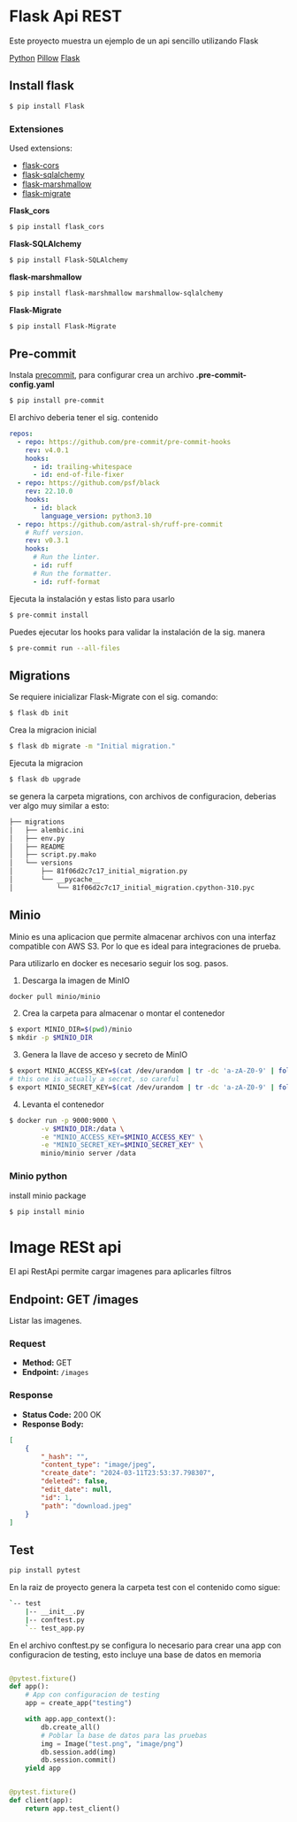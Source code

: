 # Flask Api REST

Este proyecto muestra un ejemplo de un api sencillo utilizando Flask

[Python](https://www.python.org/)
[Pillow](https://python-pillow.org/)
[Flask](https://flask.palletsprojects.com/en/3.0.x/)

## Install flask

```bash
$ pip install Flask
```

### Extensiones

Used extensions:
* [flask-cors](https://flask-cors.readthedocs.io/en/latest/)
* [flask-sqlalchemy](https://flask-sqlalchemy.palletsprojects.com/en/3.1.x/)
* [flask-marshmallow](https://flask-marshmallow.readthedocs.io/en/latest/)
* [flask-migrate](https://flask-migrate.readthedocs.io/en/latest/)


**Flask_cors**
```bash
$ pip install flask_cors
```

**Flask-SQLAlchemy**
```bash
$ pip install Flask-SQLAlchemy
```

**flask-marshmallow**
```bash
$ pip install flask-marshmallow marshmallow-sqlalchemy
```

**Flask-Migrate**
```bash
$ pip install Flask-Migrate
```

## Pre-commit

Instala  [precommit](https://pre-commit.com/), para configurar crea un archivo **.pre-commit-config.yaml**
```bash
$ pip install pre-commit
```

El archivo deberia tener el sig. contenido
```yaml
repos:
  - repo: https://github.com/pre-commit/pre-commit-hooks
    rev: v4.0.1
    hooks:
      - id: trailing-whitespace
      - id: end-of-file-fixer
  - repo: https://github.com/psf/black
    rev: 22.10.0
    hooks:
      - id: black
        language_version: python3.10
  - repo: https://github.com/astral-sh/ruff-pre-commit
    # Ruff version.
    rev: v0.3.1
    hooks:
      # Run the linter.
      - id: ruff
      # Run the formatter.
      - id: ruff-format
```
Ejecuta la instalación y estas listo para usarlo

```bash
$ pre-commit install
```

Puedes ejecutar los hooks para validar la instalación de la sig. manera
```bash
$ pre-commit run --all-files
```

## Migrations

Se requiere inicializar Flask-Migrate con el sig. comando:
```bash
$ flask db init
```
Crea la migracion inicial
```bash
$ flask db migrate -m "Initial migration."
```
Ejecuta la migracion
```bash
$ flask db upgrade
```

se genera la carpeta migrations, con archivos de configuracion,
deberias ver algo muy similar a esto:

```bash
├── migrations
│   ├── alembic.ini
│   ├── env.py
│   ├── README
│   ├── script.py.mako
│   └── versions
│       ├── 81f06d2c7c17_initial_migration.py
│       └── __pycache__
│           └── 81f06d2c7c17_initial_migration.cpython-310.pyc
```

## Minio

Minio es una aplicacion que permite almacenar archivos con una interfaz
compatible con AWS S3. Por lo que es ideal para integraciones de prueba.

Para utilizarlo en docker es necesario seguir los sog. pasos.

1. Descarga la imagen de MinIO

```bash
docker pull minio/minio
```

2. Crea la carpeta para almacenar o montar el contenedor
```bash
$ export MINIO_DIR=$(pwd)/minio
$ mkdir -p $MINIO_DIR
```

3. Genera la llave de acceso y secreto de MinIO
```bash
$ export MINIO_ACCESS_KEY=$(cat /dev/urandom | tr -dc 'a-zA-Z0-9' | fold -w 32 | head -n 1)
# this one is actually a secret, so careful
$ export MINIO_SECRET_KEY=$(cat /dev/urandom | tr -dc 'a-zA-Z0-9' | fold -w 32 | head -n 1)
```

4. Levanta el contenedor
```bash
$ docker run -p 9000:9000 \
        -v $MINIO_DIR:/data \
        -e "MINIO_ACCESS_KEY=$MINIO_ACCESS_KEY" \
        -e "MINIO_SECRET_KEY=$MINIO_SECRET_KEY" \
        minio/minio server /data
```

### Minio python

install minio package

```bash
$ pip install minio
```


# Image RESt api
El api RestApi permite cargar imagenes para aplicarles filtros

## Endpoint: GET /images

Listar las imagenes.

### Request

- **Method:** GET
- **Endpoint:** `/images`

### Response

- **Status Code:** 200 OK
- **Response Body:**
```json
[
    {
        "_hash": "",
        "content_type": "image/jpeg",
        "create_date": "2024-03-11T23:53:37.798307",
        "deleted": false,
        "edit_date": null,
        "id": 1,
        "path": "download.jpeg"
    }
]
```






## Test

```bash
pip install pytest
```
En la raiz de proyecto genera la carpeta test con el contenido como sigue:

```bash
`-- test
    |-- __init__.py
    |-- conftest.py
    `-- test_app.py
```

En el archivo conftest.py se configura lo necesario para crear una app con
configuracion de testing, esto incluye una base de datos en memoria

```python

@pytest.fixture()
def app():
    # App con configuracion de testing
    app = create_app("testing")

    with app.app_context():
        db.create_all()
        # Poblar la base de datos para las pruebas
        img = Image("test.png", "image/png")
        db.session.add(img)
        db.session.commit()
    yield app


@pytest.fixture()
def client(app):
    return app.test_client()
```
